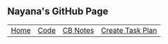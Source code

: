 ## Nayana's GitHub Page 

<table>
     <tr>
         <td><a href=".">Home</a></td>
         <td><a href="https://replit.com/@Nayanav2/menu-assignment#week0/christmastree.py">Code</a></td>
         <td><a href="notes">CB Notes</a></td>
         <td><a href="create">Create Task Plan</a></td> 
     </tr>
 </table>
